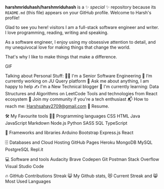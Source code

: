 **harshmriduhash/harshmriduhash** is a ✨ _special_ ✨ repository because its `README.md` (this file) appears on your GitHub profile.
Welcome to Harsh's profile!  

Glad to see you here!   visitors
I am a full-stack software engineer and writer. I love programming, reading, writing and speaking.

As a software engineer, I enjoy using my obsessive attention to detail, and my unequivocal love for making things that change the world.

That's why I like to make things that make a difference.

GIF

Talking about Personal Stuff:
👨‍🎓 I'm a Senior Software Engineering
🔭 I’m currently working on JU Query platform
💬 Ask me about anything, I am happy to help
✍ I'm a New Technical blogger
🌱 I'm currently learning:
Data Structures and Algorithms on LeetCode
Tools and technologies from React ecosystem
👯 Join my community if you're a tech enthusiast
📬 How to reach me: Harshsahay2709@gmail.com
📝 Resume.

🛠️ My Favourite tools
👨‍💻 Programming languages
CSS HTML Java JavaScript Markdown Node.js Python SASS SQL TypeScript

🧰 Frameworks and libraries
Arduino Bootstrap Express.js React

🗄️ Databases and Cloud Hosting
GitHub Pages Heroku MongoDB MySQL PostgreSQL Repl.it

💻 Software and tools
Audacity Brave Codepen Git Postman Stack Overflow Visual Studio Code



  🔥 GitHub Contributions Streak
  😺 My Github stats, 😻 Current Streak and 😸 Most Used Languages

